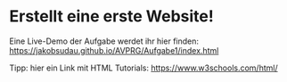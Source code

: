 # Erstellt eine erste Website!

Eine Live-Demo der Aufgabe werdet ihr hier finden: https://jakobsudau.github.io/AVPRG/Aufgabe1/index.html

Tipp: hier ein Link mit HTML Tutorials: https://www.w3schools.com/html/
